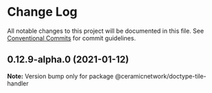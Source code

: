 # Change Log

All notable changes to this project will be documented in this file.
See [Conventional Commits](https://conventionalcommits.org) for commit guidelines.

## 0.12.9-alpha.0 (2021-01-12)

**Note:** Version bump only for package @ceramicnetwork/doctype-tile-handler
